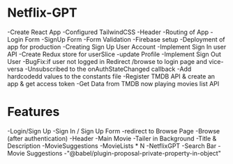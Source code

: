 # Netflix-GPT

-Create React App
-Configured TailwindCSS
-Header
-Routing of App
-Login Form
-SignUp Form
-Form Validation
-Firebase setup
-Deployment of app for production
-Creating Sign Up User Account
-Implement Sign In  user API
-Create Redux store for userSlice
-update Profile
-Implement Sign Out User
-BugFix:if user not logged in Redirect /browse to login page and vice-versa
-Unsubscribed to the onAuthStateChanged callback
-Add hardcodedd values to the constants file
-Register TMDB API & create an app & get access token
-Get Data from TMDB now playing movies list API

# Features
-Login/Sign Up
    -Sign In / Sign Up Form
    -redirect to Browse Page
-Browse (after authentication)
    -Header
    -Main Movie
        -Tailer in Background
        -Title & Description
        -MovieSuggestions
            -MovieLists * N
-NetflixGPT
    -Search Bar
    -Movie Suggestions
    -"@babel/plugin-proposal-private-property-in-object"
